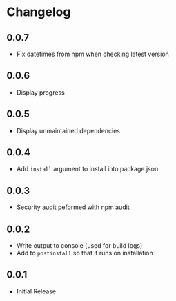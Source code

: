 # Changelog
## 0.0.7
- Fix datetimes from npm when checking latest version

## 0.0.6
- Display progress

## 0.0.5
- Display unmaintained dependencies

## 0.0.4
- Add `install` argument to install into package.json

## 0.0.3
- Security audit peformed with npm audit

## 0.0.2
- Write output to console (used for build logs)
- Add to `postinstall` so that it runs on installation

## 0.0.1
- Initial Release